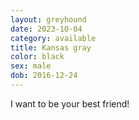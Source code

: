 ```yaml
---
layout: greyhound
date: 2023-10-04
category: available
title: Kansas gray
color: black
sex: male
dob: 2016-12-24
---
```

I want to be your best friend!
